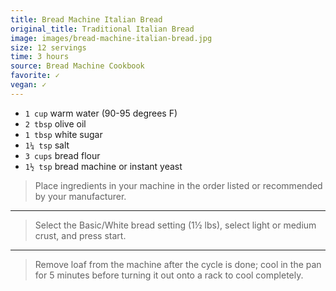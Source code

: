 ```yaml
---
title: Bread Machine Italian Bread
original_title: Traditional Italian Bread
image: images/bread-machine-italian-bread.jpg
size: 12 servings
time: 3 hours
source: Bread Machine Cookbook
favorite: ✓
vegan: ✓
---
```


* `1 cup` warm water (90-95 degrees F)
* `2 tbsp` olive oil
* `1 tbsp` white sugar
* `1¼ tsp` salt 
* `3 cups` bread flour
* `1½ tsp` bread machine or instant yeast

> Place ingredients in your machine in the order listed or recommended by your manufacturer.

---

> Select the Basic/White bread setting (1½ lbs), select light or medium crust, and press start.

---

> Remove loaf from the machine after the cycle is done; cool in the pan for 5 minutes before turning it out onto a rack to cool completely.
